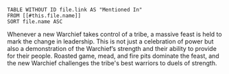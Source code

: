 ```dataview
TABLE WITHOUT ID file.link AS "Mentioned In"
FROM [[#this.file.name]]
SORT file.name ASC
```

Whenever a new Warchief takes control of a tribe, a massive feast is held to mark the change in leadership. This is not just a celebration of power but also a demonstration of the Warchief’s strength and their ability to provide for their people. Roasted game, mead, and fire pits dominate the feast, and the new Warchief challenges the tribe's best warriors to duels of strength.